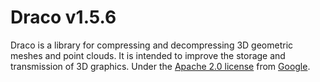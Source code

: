 # Draco v1.5.6
Draco is a library for compressing and decompressing 3D geometric meshes and point clouds. It is intended to improve the storage and transmission of 3D graphics. Under the [Apache 2.0 license](https://github.com/google/draco/blob/8786740086a9f4d83f44aa83badfbea4dce7a1b5/LICENSE) from [Google](https://github.com/google/draco).